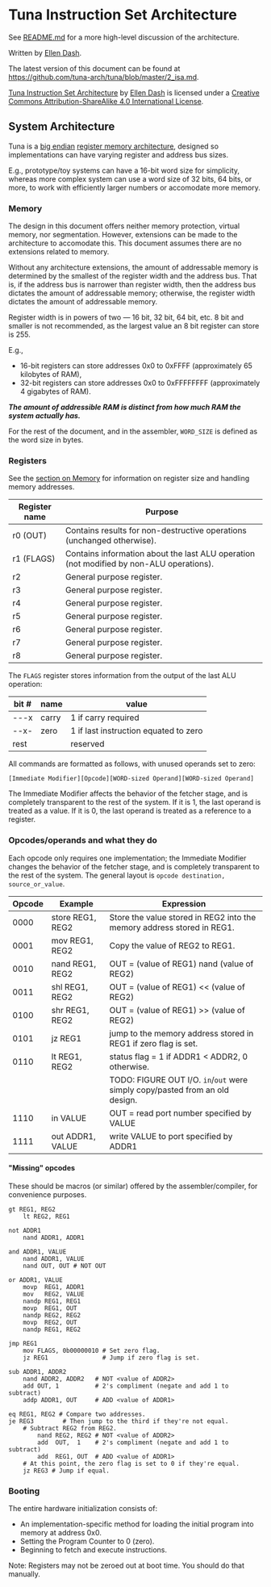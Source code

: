 # Tuna Instruction Set Architecture

See [README.md](https://github.com/tuna-arch/tuna/blob/master/README.md)
for a more high-level discussion of the architecture.

Written by [Ellen Dash](https://smallest.dog).

The latest version of this document can be found at https://github.com/tuna-arch/tuna/blob/master/2_isa.md.

[Tuna Instruction Set Architecture](https://github.com/tuna-arch/tuna/blob/master/2_isa.md) by [Ellen Dash](https://smallest.dog) is licensed under a [Creative Commons Attribution-ShareAlike 4.0 International License](http://creativecommons.org/licenses/by-sa/4.0/).

## System Architecture

Tuna is a [big endian](https://en.wikipedia.org/wiki/Endianness#Big) [register memory architecture](https://en.wikipedia.org/wiki/Register_memory_architecture), designed so implementations can have varying register and address bus sizes.

E.g., prototype/toy systems can have a 16-bit word size for simplicity, whereas more complex system can use a word size of 32 bits, 64 bits, or more, to work with efficiently larger numbers or accomodate more memory.

### Memory

The design in this document offers neither memory protection, virtual memory, nor segmentation. However, extensions can be made to the architecture to accomodate this. This document assumes there are no extensions related to memory.

Without any architecture extensions, the amount of addressable memory is determined by the smallest of the register width and the address bus. That is, if the address bus is narrower than register width, then the address bus dictates the amount of addressable memory; otherwise, the register width dictates the amount of addressable memory.

Register width is in powers of two &mdash; 16 bit, 32 bit, 64 bit, etc. 8 bit and smaller is not recommended, as the largest value an 8 bit register can store is 255.

E.g.,

* 16-bit registers can store addresses 0x0 to 0xFFFF (approximately 65 kilobytes of RAM),
* 32-bit registers can store addresses 0x0 to 0xFFFFFFFF (approximately 4 gigabytes of RAM).

**_The amount of addressible RAM is distinct from how much RAM the system actually has._**

For the rest of the document, and in the assembler, `WORD_SIZE` is defined as the word size in bytes.

### Registers

See the [section on Memory](#Memory) for information on register size and handling memory addresses.

| Register name | Purpose                                                                                 |
|---------------|-----------------------------------------------------------------------------------------|
| r0 (OUT)      | Contains results for non-destructive operations (unchanged otherwise).                  |
| r1 (FLAGS)    | Contains information about the last ALU operation (not modified by non-ALU operations). |
| r2            | General purpose register.                                                               |
| r3            | General purpose register.                                                               |
| r4            | General purpose register.                                                               |
| r5            | General purpose register.                                                               |
| r6            | General purpose register.                                                               |
| r7            | General purpose register.                                                               |
| r8            | General purpose register.                                                               |

The `FLAGS` register stores information from the output of the last ALU operation:

| bit # | name   | value                                  |
|-------|--------|----------------------------------------|
| ---x  | carry  | 1 if carry required                    |
| --x-  | zero   | 1 if last instruction equated to zero  |
| rest  |        | reserved                               |


All commands are formatted as follows, with unused operands set to zero:

    [Immediate Modifier][Opcode][WORD-sized Operand][WORD-sized Operand]

The Immediate Modifier affects the behavior of the fetcher stage, and is completely transparent to the rest of the system. If it is 1, the last operand is treated as a value. If it is 0, the last operand is treated as a reference to a register.

### Opcodes/operands and what they do

Each opcode only requires one implementation; the Immediate Modifier changes the behavior of the fetcher stage, and is completely transparent to the rest of the system. The general layout is `opcode destination, source_or_value`.

| Opcode | Example              | Expression                                                             |
|--------|----------------------|------------------------------------------------------------------------|
| 0000   | store REG1, REG2     | Store the value stored in REG2 into the memory address stored in REG1. |
| 0001   | mov   REG1, REG2     | Copy the value of REG2 to REG1.                                        |
| 0010   | nand  REG1, REG2     | OUT = (value of REG1) nand (value of REG2)                             |
| 0011   | shl   REG1, REG2     | OUT = (value of REG1) << (value of REG2)                               |
| 0100   | shr   REG1, REG2     | OUT = (value of REG1) >> (value of REG2)                               |
| 0101   | jz    REG1           | jump to the memory address stored in REG1 if zero flag is set.         |
| 0110   | lt    REG1, REG2     | status flag = 1 if ADDR1 < ADDR2, 0 otherwise.                         |
| | | TODO: FIGURE OUT I/O. `in`/`out` were simply copy/pasted from an old design. |
| 1110   | in     VALUE         | OUT = read port number specified by VALUE        |
| 1111   | out    ADDR1, VALUE  | write VALUE to port specified by ADDR1           |

#### "Missing" opcodes

These should be macros (or similar) offered by the assembler/compiler, for convenience purposes.

    gt REG1, REG2
        lt REG2, REG1

    not ADDR1
        nand ADDR1, ADDR1

    and ADDR1, VALUE
        nand ADDR1, VALUE
        nand OUT, OUT # NOT OUT

    or ADDR1, VALUE
        movp  REG1, ADDR1
        mov   REG2, VALUE
        nandp REG1, REG1
        movp  REG1, OUT
        nandp REG2, REG2
        movp  REG2, OUT
        nandp REG1, REG2

    jmp REG1
        mov FLAGS, 0b00000010 # Set zero flag.
        jz REG1               # Jump if zero flag is set.

    sub ADDR1, ADDR2
        nand ADDR2, ADDR2   # NOT <value of ADDR2>
        add OUT, 1          # 2's compliment (negate and add 1 to subtract)
        addp ADDR1, OUT     # ADD <value of ADDR1>

    eq REG1, REG2 # Compare two addresses.
    je REG3        # Then jump to the third if they're not equal.
        # Subtract REG2 from REG2.
            nand REG2, REG2 # NOT <value of ADDR2>
            add  OUT,  1    # 2's compliment (negate and add 1 to subtract)
            add  REG1, OUT  # ADD <value of ADDR1>
        # At this point, the zero flag is set to 0 if they're equal.
        jz REG3 # Jump if equal.

### Booting

The entire hardware initialization consists of:

* An implementation-specific method for loading the initial program into memory at address 0x0.
* Setting the Program Counter to 0 (zero).
* Beginning to fetch and execute instructions.

Note: Registers may not be zeroed out at boot time. You should do that manually.
